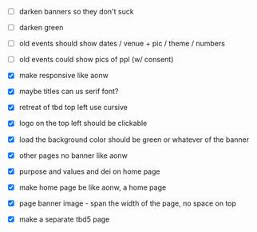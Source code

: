 - [ ] darken banners so they don't suck
- [ ] darken green
- [ ] old events should show dates / venue + pic / theme / numbers
- [ ] old events could show pics of ppl (w/ consent)

- [x] make responsive like aonw
- [x] maybe titles can us serif font?
- [x] retreat of tbd top left use cursive
- [x] logo on the top left should be clickable
- [x] load the background color should be green or whatever of the banner
- [x] other pages no banner like aonw
- [x] purpose and values and dei on home page
- [x] make home page be like aonw, a home page
- [x] page banner image - span the width of the page, no space on top
- [x] make a separate tbd5 page
